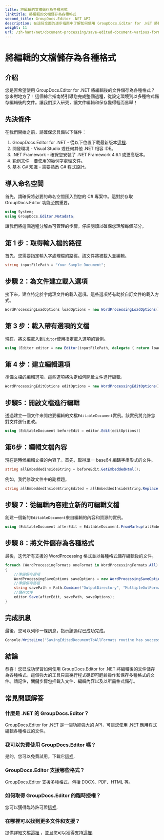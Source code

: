 ```yaml
---
title: 將編輯的文檔儲存為各種格式
linktitle: 將編輯的文檔儲存為各種格式
second_title: GroupDocs.Editor .NET API
description: 在這份全面的逐步指南中了解如何使用 GroupDocs.Editor for .NET 將編輯後的文件儲存為各種格式。
weight: 11
url: /zh-hant/net/document-processing/save-edited-document-various-formats/
---
```


# 將編輯的文檔儲存為各種格式

## 介紹
您是否希望使用 GroupDocs.Editor for .NET 將編輯後的文件儲存為各種格式？您來對地方了！這個綜合指南將引導您完成整個過程，從設定環境到以多種格式儲存編輯後的文件。讓我們深入研究，讓文件編輯和保存變得輕而易舉！
## 先決條件
在我們開始之前，請確保您具備以下條件：
1.  GroupDocs.Editor for .NET - 從以下位置下載最新版本[這裡](https://releases.groupdocs.com/editor/net/).
2. 開發環境 - Visual Studio 或任何其他 .NET 相容 IDE。
3. .NET Framework - 確保您安裝了 .NET Framework 4.6.1 或更高版本。
4. 範例文件 - 要使用的範例字處理文件。
5. 基本 C# 知識 - 需要熟悉 C# 程式設計。
## 導入命名空間
首先，請確保將必要的命名空間匯入到您的 C# 專案中。這對於存取 GroupDocs.Editor 功能至關重要。
```csharp
using System;
using GroupDocs.Editor.Metadata;
```
讓我們將這個過程分解為可管理的步驟。仔細閱讀以確保您理解每個部分。
## 第 1 步：取得輸入檔的路徑
首先，您需要指定輸入字處理檔的路徑。該文件將被載入並編輯。
```csharp
string inputFilePath = "Your Sample Document";
```
## 步驟 2：為文件建立載入選項
接下來，建立特定於字處理文件的載入選項。這些選項將有助於自訂文件的載入方式。
```csharp
WordProcessingLoadOptions loadOptions = new WordProcessingLoadOptions();
```
## 第 3 步：載入帶有選項的文檔
現在，將文檔載入到`Editor`使用指定載入選項的實例。
```csharp
using (Editor editor = new Editor(inputFilePath, delegate { return loadOptions; }))
```
## 第 4 步：建立編輯選項
準備文檔的編輯選項。這些選項將決定如何開啟文件進行編輯。
```csharp
WordProcessingEditOptions editOptions = new WordProcessingEditOptions();
```
## 步驟5：開啟文檔進行編輯
透過建立一個文件來開啟要編輯的文檔`EditableDocument`實例。該實例將允許您對文件進行更改。
```csharp
using (EditableDocument beforeEdit = editor.Edit(editOptions))
```
## 第6步：編輯文檔內容
現在是時候編輯文檔的內容了。首先，取得單一 base64 編碼字串形式的文件。
```csharp
string allEmbeddedInsideString = beforeEdit.GetEmbeddedHtml();
```
例如，我們修改文件中的副標題。
```csharp
string allEmbeddedInsideStringEdited = allEmbeddedInsideString.Replace("Subtitle", "Edited subtitle");
```
## 步驟 7：從編輯內容建立新的可編輯文檔
創建一個新的`EditableDocument`來自編輯的內容和資源的實例。
```csharp
using (EditableDocument afterEdit = EditableDocument.FromMarkup(allEmbeddedInsideStringEdited, null))
```
## 步驟 8：將文件儲存為各種格式
最後，迭代所有支援的 WordProcessing 格式並以每種格式儲存編輯後的文件。
```csharp
foreach (WordProcessingFormats oneFormat in WordProcessingFormats.All)
{
    //準備保存選項
    WordProcessingSaveOptions saveOptions = new WordProcessingSaveOptions(oneFormat);
    //準備保存路徑
    string savePath = Path.Combine("OutputDirectory", "MultipleOutFormats." + saveOptions.OutputFormat.Extension);
    //儲存文件
    editor.Save(afterEdit, savePath, saveOptions);
}
```
## 完成訊息
最後，您可以列印一條訊息，指示該過程已成功完成。
```csharp
Console.WriteLine("SavingEditedDocumentToAllFormats routine has successfully finished");
```
## 結論
恭喜！您已成功學習如何使用 GroupDocs.Editor for .NET 將編輯後的文件儲存為各種格式。這個強大的工具只需幾行程式碼即可輕鬆操作和保存多種格式的文件。請記住，關鍵步驟包括載入文件、編輯內容以及以所需格式儲存。
## 常見問題解答
### 什麼是 .NET 的 GroupDocs.Editor？
GroupDocs.Editor for .NET 是一個功能強大的 API，可讓您使用 .NET 應用程式編輯各種格式的文件。
### 我可以免費使用 GroupDocs.Editor 嗎？
是的，您可以免費試用。下載它[這裡](https://releases.groupdocs.com/).
### GroupDocs.Editor 支援哪些格式？
GroupDocs.Editor 支援多種格式，包括 DOCX、PDF、HTML 等。
### 如何取得 GroupDocs.Editor 的臨時授權？
您可以獲得臨時許可證[這裡](https://purchase.groupdocs.com/temporary-license/).
### 在哪裡可以找到更多文件和支援？
提供詳細文檔[這裡](https://tutorials.groupdocs.com/editor/net/) ，並且您可以獲得支持[這裡](https://forum.groupdocs.com/c/editor/20).